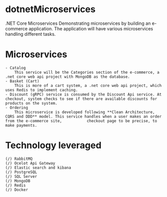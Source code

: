 # dotnetMicroservices
.NET Core Microservices
Demonstrating microservices by building an e-commerce application. The application will have various microservices handling different tasks.

# Microservices
    - Catalog
        This service will be the Categories section of the e-commerce, a .net core web api project with MongoDB as the database.
    - Basket (Cart)
        This is more of a cart system, a .net core web api project, which uses Redis to implement caching.
    - Discount (gRPC) service is consumed by the Discount Api service. At checkout, system checks to see if there are available discounts for products on the system.
    - Ordering
        This microservice is developed following **Clean Architecture, CQRS and DDD** model. This service handles when a user makes an order from the e-commerce site,           checkout page to be precise, to make payments.

# Technology leveraged
    (/) RabbitMQ
    (/) Ocelot Api Gateway
    (/) Elastic search and kibana
    (/) PostgreSQL
    (/) SQL Server
    (/) MongoDB
    (/) Redis
    (/) Docker

